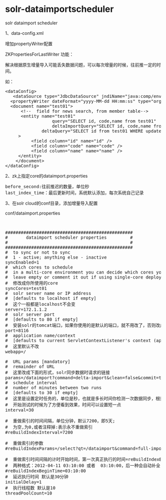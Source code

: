 # solr-dataimportscheduler
solr dataimport scheduler

1、data-config.xml

增加propertyWriter配置

<propertyWriter dateFormat="yyyy-MM-dd HH:mm:ss" type="org.apache.solr.handler.dataimport.ZKPropertiesForLastWriter" directory="data" filename="dataimport.properties" />


ZKPropertiesForLastWriter 功能：

解决根据原生增量导入可能丢失数据问题，可以每次增量的时候，往前推一定的时间。

如：
<pre>
&lt;dataConfig&gt;
   &lt;dataSource type=&quot;JdbcDataSource&quot; jndiName=&quot;java:comp/env/jdbc/FEDERATEDDS&quot;/&gt;
  &lt;propertyWriter dateFormat=&quot;yyyy-MM-dd HH:mm:ss&quot; type=&quot;org.apache.solr.handler.dataimport.ZKPropertiesForLastWriter&quot; directory=&quot;data&quot; filename=&quot;dataimport.properties&quot; /&gt;
  &lt;document name=&quot;test01&quot;&gt;
      &lt;!--  field for news search, from member table--&gt;
      &lt;entity name=&quot;test01&quot;
                  query=&quot;SELECT id, code,name from test01&quot;
                  deltaImportQuery=&quot;SELECT id, code,name from test01 where id=&#x27;${dih.delta.id}&#x27;&quot;  
              deltaQuery=&quot;SELECT id from test01 WHERE update_date_time &gt; &#x27;${dih.bcchannel.last_index_time}&#x27;&quot;
     &gt;
          &lt;field column=&quot;id&quot; name=&quot;id&quot; /&gt;
          &lt;field column=&quot;code&quot; name=&quot;code&quot; /&gt;
          &lt;field column=&quot;name&quot; name=&quot;name&quot; /&gt;
     &lt;/entity&gt;
    &lt;/document&gt;
&lt;/dataConfig&gt;
</pre>

2、zk上指定core的dataimport.properties
<pre>
before_second:往前推迟的数量，单位秒
last_index_time：最后更新时间，系统默认添加，每次系统自己记录
</pre>

3、在solr cloud的conf目录，添加增量导入配置

conf/dataimport.properties 

<pre>


#################################################
#       dataimport scheduler properties         #
#                                               #
#################################################
#  to sync or not to sync
#  1 - active; anything else - inactive
syncEnabled=1
#  which cores to schedule
#  in a multi-core environment you can decide which cores you want syncronized
#  leave empty or comment it out if using single-core deployment
#  修改成你所使用的core
syncCores=test01
#  solr server name or IP address
#  [defaults to localhost if empty]
#  这个一般都是localhost不会变
server=172.1.1.2
#  solr server port
#  [defaults to 80 if empty]
#  安装solr的tomcat端口，如果你使用的是默认的端口，就不用改了，否则改成自己的端口就好了
port=8116
#  application name/context
#  [defaults to current ServletContextListener&#x27;s context (app) name]
#  这里默认不改
webapp=/
  
#  URL params [mandatory]
#  remainder of URL
#  这里改成下面的形式，solr同步数据时请求的链接
params=/dataimport?command=delta-import&amp;clean=false&amp;commit=true
#  schedule interval
#  number of minutes between two runs
#  [defaults to 30 if empty]
#  这里是设置定时任务的，单位是秒，也就是多长时间你检测一次数据同步，根据项目需求修改
#  开始测试的时候为了方便看到效果，时间可以设置短一点
interval=30
  
#  重做索引的时间间隔，单位分钟，默认7200，即5天; 
#  为空,为0,或者注释掉:表示永不重做索引
#reBuildIndexInterval=7200
  
#  重做索引的参数
#reBuildIndexParams=/select?qt=/dataimport&amp;command=full-import&amp;clean=true&amp;commit=true
  
#  重做索引时间间隔的计时开始时间，第一次真正执行的时间=reBuildIndexBeginTime+reBuildIndexInterval*60*1000；
#  两种格式：2012-04-11 03:10:00 或者  03:10:00，后一种会自动补全日期部分为服务启动时的日期
#reBuildIndexBeginTime=03:10:00
#  延迟执行时间 默认是30分钟
initialDelay=1
#  执行线程数 默认是10
threadPoolCount=10

</pre>
